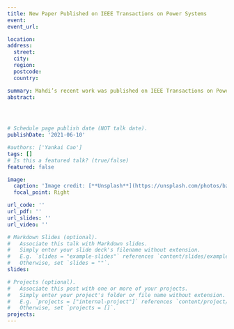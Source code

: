 ```yaml
---
title: New Paper Published on IEEE Transactions on Power Systems
event: 
event_url: 

location:  
address:
  street:  
  city:  
  region:  
  postcode:  
  country:  

summary: Mahdi’s recent work was published on IEEE Transactions on Power Systems, in which he proposed a new global solver for Transmission Expansion Planning with AC network (ACTEP).
abstract:  


 

# Schedule page publish date (NOT talk date).
publishDate: '2021-06-10'

#authors: ['Yankai Cao']
tags: []
# Is this a featured talk? (true/false)
featured: false

image:
  caption: 'Image credit: [**Unsplash**](https://unsplash.com/photos/bzdhc5b3Bxs)'
  focal_point: Right

url_code: ''
url_pdf: '' 
url_slides: ''
url_video: ''

# Markdown Slides (optional).
#   Associate this talk with Markdown slides.
#   Simply enter your slide deck's filename without extension.
#   E.g. `slides = "example-slides"` references `content/slides/example-slides.md`.
#   Otherwise, set `slides = ""`.
slides:

# Projects (optional).
#   Associate this post with one or more of your projects.
#   Simply enter your project's folder or file name without extension.
#   E.g. `projects = ["internal-project"]` references `content/project/deep-learning/index.md`.
#   Otherwise, set `projects = []`.
projects:
---
```

